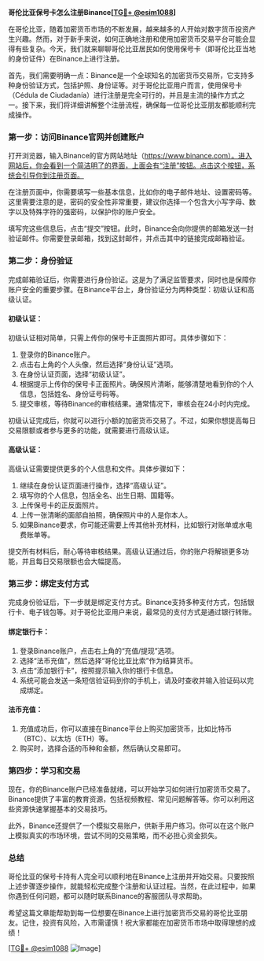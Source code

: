 **哥伦比亚保号卡怎么注册Binance[[TG💪+ @esim1088](https://t.me/s/esim1088)]**

在哥伦比亚，随着加密货币市场的不断发展，越来越多的人开始对数字货币投资产生兴趣。然而，对于新手来说，如何正确地注册和使用加密货币交易平台可能会显得有些复杂。今天，我们就来聊聊哥伦比亚居民如何使用保号卡（即哥伦比亚当地的身份证件）在Binance上进行注册。

首先，我们需要明确一点：Binance是一个全球知名的加密货币交易所，它支持多种身份验证方式，包括护照、身份证等。对于哥伦比亚用户而言，使用保号卡（Cédula de Ciudadanía）进行注册是完全可行的，并且是主流的操作方式之一。接下来，我们将详细讲解整个注册流程，确保每一位哥伦比亚朋友都能顺利完成操作。

### **第一步：访问Binance官网并创建账户**
打开浏览器，输入Binance的官方网站地址（https://www.binance.com）。进入网站后，你会看到一个简洁明了的界面，上面会有“注册”按钮。点击这个按钮，系统会引导你到注册页面。

在注册页面中，你需要填写一些基本信息，比如你的电子邮件地址、设置密码等。这里需要注意的是，密码的安全性非常重要，建议你选择一个包含大小写字母、数字以及特殊字符的强密码，以保护你的账户安全。

填写完这些信息后，点击“提交”按钮。此时，Binance会向你提供的邮箱发送一封验证邮件。你需要登录邮箱，找到这封邮件，并点击其中的链接完成邮箱验证。

### **第二步：身份验证**
完成邮箱验证后，你需要进行身份验证。这是为了满足监管要求，同时也是保障你账户安全的重要步骤。在Binance平台上，身份验证分为两种类型：初级认证和高级认证。

#### 初级认证：
初级认证相对简单，只需上传你的保号卡正面照片即可。具体步骤如下：

1. 登录你的Binance账户。
2. 点击右上角的个人头像，然后选择“身份认证”选项。
3. 在身份认证页面，选择“初级认证”。
4. 根据提示上传你的保号卡正面照片。确保照片清晰，能够清楚地看到你的个人信息，包括姓名、身份证号码等。
5. 提交审核，等待Binance的审核结果。通常情况下，审核会在24小时内完成。

初级认证完成后，你就可以进行小额的加密货币交易了。不过，如果你想提高每日交易限额或者参与更多的功能，就需要进行高级认证。

#### 高级认证：
高级认证需要提供更多的个人信息和文件。具体步骤如下：

1. 继续在身份认证页面进行操作，选择“高级认证”。
2. 填写你的个人信息，包括全名、出生日期、国籍等。
3. 上传保号卡的正反面照片。
4. 上传一张清晰的面部自拍照，确保照片中的人是你本人。
5. 如果Binance要求，你可能还需要上传其他补充材料，比如银行对账单或水电费账单等。

提交所有材料后，耐心等待审核结果。高级认证通过后，你的账户将解锁更多功能，并且每日交易限额也会大幅提高。

### **第三步：绑定支付方式**
完成身份验证后，下一步就是绑定支付方式。Binance支持多种支付方式，包括银行卡、电子钱包等。对于哥伦比亚用户来说，最常见的支付方式是通过银行转账。

#### 绑定银行卡：
1. 登录Binance账户，点击右上角的“充值/提现”选项。
2. 选择“法币充值”，然后选择“哥伦比亚比索”作为结算货币。
3. 点击“添加银行卡”，按照提示输入你的银行卡信息。
4. 系统可能会发送一条短信验证码到你的手机上，请及时查收并输入验证码以完成绑定。

#### 法币充值：
1. 充值成功后，你可以直接在Binance平台上购买加密货币，比如比特币（BTC）、以太坊（ETH）等。
2. 购买时，选择合适的币种和金额，然后确认交易即可。

### **第四步：学习和交易**
现在，你的Binance账户已经准备就绪，可以开始学习如何进行加密货币交易了。Binance提供了丰富的教育资源，包括视频教程、常见问题解答等。你可以利用这些资源快速掌握基本的交易技巧。

此外，Binance还提供了一个模拟交易账户，供新手用户练习。你可以在这个账户上模拟真实的市场环境，尝试不同的交易策略，而不必担心资金损失。

### **总结**
哥伦比亚的保号卡持有人完全可以顺利地在Binance上注册并开始交易。只要按照上述步骤逐步操作，就能轻松完成整个注册和认证过程。当然，在此过程中，如果你遇到任何问题，都可以随时联系Binance的客服团队寻求帮助。

希望这篇文章能帮助到每一位想要在Binance上进行加密货币交易的哥伦比亚朋友。记住，投资有风险，入市需谨慎！祝大家都能在加密货币市场中取得理想的成绩！

[[TG💪+ @esim1088](https://t.me/s/esim1088) ![Image](https://i.postimg.cc/4NQfJmqS/Snipaste-2025-05-13-00-14-12.png)]